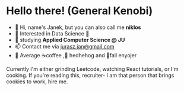 # Hello there! (General Kenobi)
- 👋 Hi, name's Janek, but you can also call me **niklos**
- 👀 Interested in Data Science 🐍
- 🧮 studying **Applied Computer Science @ JU**
- 📫 Contact me via jurasz.jan@gmail.com
- 🚀 Average ☕coffee ,🦔 hedhehog and 🍂fall enyojer



Currently I'm either grinding Leetcode, watching React tutorials, or I'm cooking. 
If you're reading this, recruiter- I am that person that brings cookies to work, hire me.
<!---


--->
